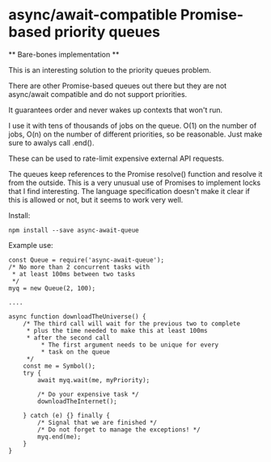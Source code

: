 # async/await-compatible Promise-based priority queues

** Bare-bones implementation **

This is an interesting solution to the priority queues problem.

There are other Promise-based queues out there but they are not async/await compatible and do not support priorities.

It guarantees order and never wakes up contexts that won't run.

I use it with tens of thousands of jobs on the queue. O(1) on the number of jobs, O(n) on the number of different priorities, so be reasonable. Just make sure to awalys call .end().

These can be used to rate-limit expensive external API requests.

The queues keep references to the Promise resolve() function and resolve it from the outside.
This is a very unusual use of Promises to implement locks that I find interesting.
The language specification doesn't make it clear if this is allowed or not, but it seems to work very well.

Install:

`npm install --save async-await-queue`

Example use:

```
const Queue = require('async-await-queue');
/* No more than 2 concurrent tasks with
 * at least 100ms between two tasks
 */
myq = new Queue(2, 100);

....

async function downloadTheUniverse() {
	/* The third call will wait for the previous two to complete
	 * plus the time needed to make this at least 100ms
	 * after the second call
         * The first argument needs to be unique for every
         * task on the queue
	 */
	const me = Symbol();
    try {
	    await myq.wait(me, myPriority);

	    /* Do your expensive task */
	    downloadTheInternet();

    } catch (e) {} finally {
		/* Signal that we are finished */
		/* Do not forget to manage the exceptions! */
		myq.end(me);
	}
}
```
